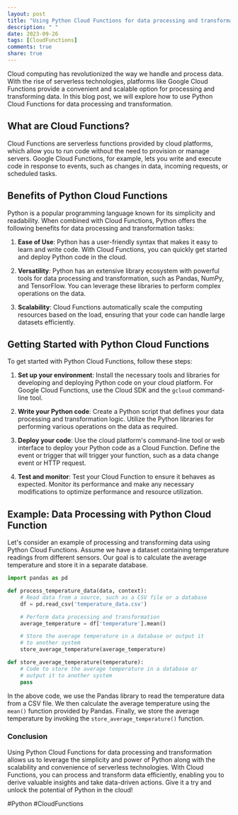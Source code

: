 ```yaml
---
layout: post
title: "Using Python Cloud Functions for data processing and transformation"
description: " "
date: 2023-09-26
tags: [CloudFunctions]
comments: true
share: true
---
```


Cloud computing has revolutionized the way we handle and process data. With the rise of serverless technologies, platforms like Google Cloud Functions provide a convenient and scalable option for processing and transforming data. In this blog post, we will explore how to use Python Cloud Functions for data processing and transformation.

## What are Cloud Functions?

Cloud Functions are serverless functions provided by cloud platforms, which allow you to run code without the need to provision or manage servers. Google Cloud Functions, for example, lets you write and execute code in response to events, such as changes in data, incoming requests, or scheduled tasks.

## Benefits of Python Cloud Functions

Python is a popular programming language known for its simplicity and readability. When combined with Cloud Functions, Python offers the following benefits for data processing and transformation tasks:

1. **Ease of Use**: Python has a user-friendly syntax that makes it easy to learn and write code. With Cloud Functions, you can quickly get started and deploy Python code in the cloud.

2. **Versatility**: Python has an extensive library ecosystem with powerful tools for data processing and transformation, such as Pandas, NumPy, and TensorFlow. You can leverage these libraries to perform complex operations on the data.

3. **Scalability**: Cloud Functions automatically scale the computing resources based on the load, ensuring that your code can handle large datasets efficiently.

## Getting Started with Python Cloud Functions

To get started with Python Cloud Functions, follow these steps:

1. **Set up your environment**: Install the necessary tools and libraries for developing and deploying Python code on your cloud platform. For Google Cloud Functions, use the Cloud SDK and the `gcloud` command-line tool.

2. **Write your Python code**: Create a Python script that defines your data processing and transformation logic. Utilize the Python libraries for performing various operations on the data as required.

3. **Deploy your code**: Use the cloud platform's command-line tool or web interface to deploy your Python code as a Cloud Function. Define the event or trigger that will trigger your function, such as a data change event or HTTP request.

4. **Test and monitor**: Test your Cloud Function to ensure it behaves as expected. Monitor its performance and make any necessary modifications to optimize performance and resource utilization.

## Example: Data Processing with Python Cloud Function

Let's consider an example of processing and transforming data using Python Cloud Functions. Assume we have a dataset containing temperature readings from different sensors. Our goal is to calculate the average temperature and store it in a separate database.

```python
import pandas as pd

def process_temperature_data(data, context):
    # Read data from a source, such as a CSV file or a database
    df = pd.read_csv('temperature_data.csv')

    # Perform data processing and transformation
    average_temperature = df['temperature'].mean()

    # Store the average temperature in a database or output it
    # to another system
    store_average_temperature(average_temperature)

def store_average_temperature(temperature):
    # Code to store the average temperature in a database or
    # output it to another system
    pass
```
In the above code, we use the Pandas library to read the temperature data from a CSV file. We then calculate the average temperature using the `mean()` function provided by Pandas. Finally, we store the average temperature by invoking the `store_average_temperature()` function.

### Conclusion

Using Python Cloud Functions for data processing and transformation allows us to leverage the simplicity and power of Python along with the scalability and convenience of serverless technologies. With Cloud Functions, you can process and transform data efficiently, enabling you to derive valuable insights and take data-driven actions. Give it a try and unlock the potential of Python in the cloud!

#Python #CloudFunctions